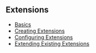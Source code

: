 ## Extensions

- [Basics](/platform2/extensions)
- [Creating Extensions](/platform2/extensions/creating-extensions)
- [Configuring Extensions](/platform2/extensions/configuring-extensions)
- [Extending Existing Extensions](/platform2/extensions/extending-existing-extensions)
